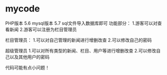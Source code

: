 # mycode
PHP版本  5.6
mysql版本 5.7
sql文件导入数据库即可
功能部分：
1.游客可以对查看新闻
2.游客可以注册为栏目管理员

栏目管理员：
1.可以对自己管理的新闻进行增删改查
2.可以修改自己的密码

超级管理员
1.可以对所有类型的新闻、栏目、用户等进行增删改查
2.可以修改自己以及其他用户的密码

代码可能有点小问题！
